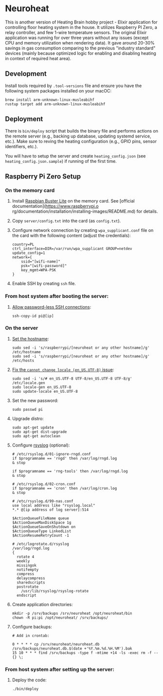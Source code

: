 # Neuroheat

This is another version of Heating Brain hobby project - Elixir application for
controlling floor heating system in the house. It utilizes Raspberry PI Zero,
a relay controller, and few 1-wire temperature sensors. The original Elixir
application was running for over three years without any issues (except CPU
and memory utilization when rendering data). It gave around 20-30% savings
in gas consumption comparing to the previous "industry standard" devices
(mainly because optimized logic for enabling and disabling heating in context
of required heat area).

## Development

Install tools required by `.tool-versions` file and ensure you have the
following system packages installed on your macOC:

```
brew install arm-unknown-linux-musleabihf
rustup target add arm-unknown-linux-musleabihf
```

## Deployment

There is `bin/deploy` script that builds the binary file and performs actions
on the remote server (e.g., backing up database, updating systemd service, etc.).
Make sure to reving the heating configuration (e.g., GPIO pins, sensor
identifiers, etc.).

You will have to setup the server and create `heating_config.json` (see
`heating_config.json.sample`) if running of the first time.

## Raspberry Pi Zero Setup

### On the memory card

1. Install [Raspbian Buster Lite](https://www.raspberrypi.org/downloads/raspbian/) on the memory card. See [official documentation](https://www.raspberrypi.o
rg/documentation/installation/installing-images/README.md) for details.
1. Copy `server/config.txt` into the card (as `config.txt`).
1. Configure network connection by creating `wpa_supplicant.conf` file on the card with the following content (adjust the credentials):

    ```
    country=PL
    ctrl_interface=DIR=/var/run/wpa_supplicant GROUP=netdev
    update_config=1
    network={
        ssid="[wifi-name]"
        psk="[wifi-password]"
        key_mgmt=WPA-PSK
    }
    ```
1. Enable SSH by creating `ssh` file.

### From host system after booting the server:

1. [Allow password-less SSH connections](https://www.raspberrypi.org/documentation/remote-access/ssh/passwordless.md):

    ```
    ssh-copy-id pi@[ip]
    ```

### On the server

1. [Set the hostname](https://thepihut.com/blogs/raspberry-pi-tutorials/19668676-renaming-your-raspberry-pi-the-hostname):

    ```
    sudo sed -i 's/raspberrypi/[neuroheat or any other hostname]/g' /etc/hostname
    sudo sed -i 's/raspberrypi/[neuroheat or any other hostname]/g' /etc/hosts
    ```

1. [Fix the `cannot change locale (en_US.UTF-8)` issue](https://www.jaredwolff.com/raspberry-pi-setting-your-locale/):

    ```
    sudo sed -i 's/# en_US.UTF-8 UTF-8/en_US.UTF-8 UTF-8/g' /etc/locale.gen
    sudo locale-gen en_US.UTF-8
    sudo update-locale en_US.UTF-8
    ```

1. Set the new password:

    ```
    sudo passwd pi
    ```

1. Upgrade distro:

    ```
    sudo apt-get update
    sudo apt-get dist-upgrade
    sudo apt-get autoclean
    ```

1. Configure [rsyslog](https://www.rsyslog.com/doc/master/tutorials/reliable_forwarding.html) (optional):

    ```
    # /etc/rsyslog.d/01-ignore-rngd.conf
    if $programname == 'rngd' then /var/log/rngd.log
    & stop

    if $programname == 'rng-tools' then /var/log/rngd.log
    & stop

    # /etc/rsyslog.d/02-cron.conf
    if $programname == 'cron' then /var/log/cron.log
    & stop

    # /etc/rsyslog.d/99-nas.conf
    use local address like "rsyslog.local"
    *.* @[ip address of log server]:514

    $ActionQueueFileName queue
    $ActionQueueMaxDiskSpace 1g
    $ActionQueueSaveOnShutdown on
    $ActionQueueType LinkedList
    $ActionResumeRetryCount -1

    # /etc/logrotate.d/rsyslog
    /var/log/rngd.log
    {
      rotate 4
      weekly
      missingok
      notifempty
      compress
      delaycompress
      sharedscripts
      postrotate
        /usr/lib/rsyslog/rsyslog-rotate
      endscript
    ```

1. Create application directories:

    ```
    mkdir -p /srv/backups /srv/neuroheat /opt/neuroheat/bin
    chown -R pi:pi /opt/neuroheat/ /srv/backups/
    ```

1. Configure backups:

    ```
    # Add in crontab:

    0 * * * * cp /srv/neuroheat/neuroheat.db /srv/backups/neuroheat.db.$(date +'%Y.%m.%d.%H.%M').bak
    15 10 * * * find /srv/backups -type f -mtime +14 -ls -exec rm -f -- {} \;
    ```

### From host system after setting up the server:

1. Deploy the code:

    ```
    ./bin/deploy
    ```
